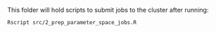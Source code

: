This folder will hold scripts to submit jobs to the cluster after running:
```bash
Rscript src/2_prep_parameter_space_jobs.R
```